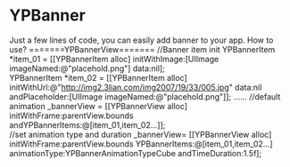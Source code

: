 # YPBanner
Just a few lines of code, you can easily add banner to your app. 
How to use?
=======YPBannerView=======
  //Banner item init
  YPBannerItem *item_01 = [[YPBannerItem alloc] initWithImage:[UIImage imageNamed:@"placehold.png"] data:nil];           
  YPBannerItem *item_02 = [[YPBannerItem alloc] initWithUrl:@"http://img2.3lian.com/img2007/19/33/005.jpg" 
                                                       data:nil 
                                             andPlaceholder:[UIImage imageNamed:@"placehold.png"]];
  ......
  //default animation
  _bannerView = [[YPBannerView alloc] initWithFrame:parentView.bounds andYPBannerItems:@[item_01,item_02...]];     
  //set animation type and duration
  _bannerView= [[YPBannerView alloc] initWithFrame:parentView.bounds 
                                     YPBannerItems:@[item_01,item_02...] 
                                     animationType:YPBannerAnimationTypeCube 
                                   andTimeDuration:1.5f];
   

